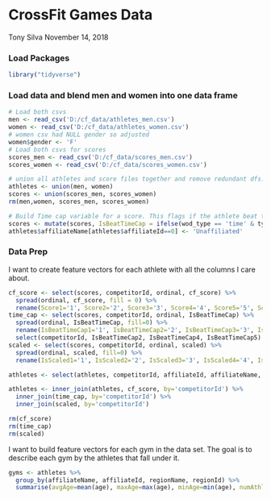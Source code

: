CrossFit Games Data
================
Tony Silva
November 14, 2018

### Load Packages

``` r
library("tidyverse")
```

### Load data and blend men and women into one data frame

``` r
# Load both csvs
men <- read_csv('D:/cf_data/athletes_men.csv')
women <- read_csv('D:/cf_data/athletes_women.csv')
# women csv had NULL gender so adjusted
women$gender <- 'F'
# Load both csvs for scores
scores_men <- read_csv('D:/cf_data/scores_men.csv')
scores_women <- read_csv('D:/cf_data/scores_women.csv')

# union all athletes and score files together and remove redundant dfs.
athletes <- union(men, women)
scores <- union(scores_men, scores_women)
rm(men,women, scores_men, scores_women)

# Build Time cap variable for a score. This flags if the athlete beat the time cap.
scores <- mutate(scores, IsBeatTimeCap = ifelse(wod_type == 'time' & type == 'reps', 0, ifelse(wod_type == 'time' & type == 'time', 1, NA)))
athletes$affiliateName[athletes$affiliateId==0] <- 'Unaffiliated'
```

### Data Prep

I want to create feature vectors for each athlete with all the columns I care about.

``` r
cf_score <- select(scores, competitorId, ordinal, cf_score) %>% 
  spread(ordinal, cf_score, fill = 0) %>% 
  rename(Score1='1', Score2='2', Score3='3', Score4='4', Score5='5', Score6='6')
time_cap <- select(scores, competitorId, ordinal, IsBeatTimeCap) %>% 
  spread(ordinal, IsBeatTimeCap, fill=0) %>%
  rename(IsBeatTimeCap1='1', IsBeatTimeCap2='2', IsBeatTimeCap3='3', IsBeatTimeCap4='4', IsBeatTimeCap5='5', IsBeatTimeCap6='6') %>%
  select(competitorId, IsBeatTimeCap2, IsBeatTimeCap4, IsBeatTimeCap5)
scaled <- select(scores, competitorId, ordinal, scaled) %>% 
  spread(ordinal, scaled, fill=0) %>%
  rename(IsScaled1='1', IsScaled2='2', IsScaled3='3', IsScaled4='4', IsScaled5='5', IsScaled6='6')

athletes <- select(athletes, competitorId, affiliateId, affiliateName, age, gender, divisionId, height, weight, regionId, regionName, profession)

athletes <- inner_join(athletes, cf_score, by='competitorId') %>%
  inner_join(time_cap, by='competitorId') %>%
  inner_join(scaled, by='competitorId')
```

``` r
rm(cf_score)
rm(time_cap)
rm(scaled)
```

I want to build feature vectors for each gym in the data set. The goal is to describe each gym by the athletes that fall under it.

``` r
gyms <- athletes %>%
  group_by(affiliateName, affiliateId, regionName, regionId) %>%
  summarise(avgAge=mean(age), maxAge=max(age), minAge=min(age), numAthletes=n())
```
